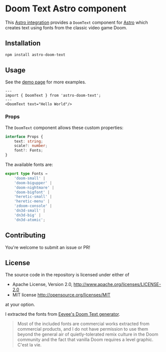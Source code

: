 # Doom Text Astro component

This [Astro
integration](https://docs.astro.build/en/guides/integrations-guide/) provides a
`DoomText` component for [Astro](https://astro.build) which creates text using
fonts from the classic video game Doom.

## Installation

```sh
npm install astro-doom-text
```

## Usage

See the [demo page](https://ijanos.github.io/astro-doom-text/) for more
examples.


```astro
---
import { DoomText } from 'astro-doom-text';
---
<DoomText text="Hello World"/>
```

### Props

The `DoomText` component allows these custom properties:

```ts
interface Props {
	text: string;
	scale?: number;
	font?: Fonts;
}
```

The available fonts are:

```ts
export type Fonts =
    'doom-small' |
    'doom-bigupper' |
    'doom-nightmare' |
    'doom-bigfont' |
    'heretic-small' |
    'heretic-menu' |
    'zdoom-console' |
    'dn3d-small' |
    'dn3d-big' |
    'dn3d-atomic';
```


## Contributing

You're welcome to submit an issue or PR!


## License

The source code in the repository is licensed under either of
  - Apache License, Version 2.0, http://www.apache.org/licenses/LICENSE-2.0
  - MIT license http://opensource.org/licenses/MIT

at your option.

I extracted the fonts from [Eevee's Doom Text generator](https://github.com/eevee/doom-text-generator/).

> Most of the included fonts are commercial works extracted from commercial
> products, and I do not have permission to use them beyond the general air of
> quietly-tolerated remix culture in the Doom community and the fact that vanilla
> Doom requires a level graphic. C'est la vie.
